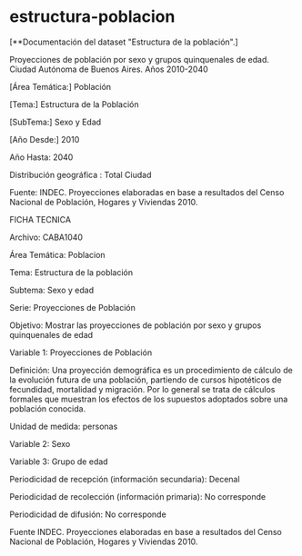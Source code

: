 # estructura-poblacion
[**Documentación del dataset "Estructura de la población".]

Proyecciones de población por sexo y grupos quinquenales de edad. Ciudad Autónoma de Buenos Aires. Años 2010-2040

 [Área Temática:] Población
 
 [Tema:] Estructura de la Población
 
 [SubTema:] Sexo y Edad
 
 [Año Desde:] 2010
 
 Año Hasta: 2040
 
 Distribución geográfica : Total Ciudad
 
 Fuente: INDEC. Proyecciones elaboradas en base a resultados del Censo Nacional de Población, Hogares y Viviendas 2010.
 
 FICHA TECNICA 	
 
Archivo:	CABA1040

Área Temática: 	Poblacion

Tema: 	Estructura de la población

Subtema:	Sexo y edad

Serie:	Proyecciones de Población

Objetivo:	Mostrar las proyecciones de población por sexo y grupos quinquenales de edad

Variable 1:	Proyecciones de Población

Definición:	Una proyección demográfica es un procedimiento de cálculo de la evolución futura de una población, partiendo de cursos hipotéticos de fecundidad, mortalidad y migración. Por lo general se trata de cálculos formales que muestran los efectos de los supuestos adoptados sobre una población conocida.

Unidad de medida:	personas  

Variable 2:	Sexo   

Variable 3:	Grupo de edad

Periodicidad de recepción (información secundaria):	Decenal

Periodicidad de recolección (información primaria):	No corresponde

Periodicidad de difusión: 	No corresponde

Fuente	INDEC. Proyecciones elaboradas en base a resultados del Censo Nacional de Población, Hogares y Viviendas 2010.
